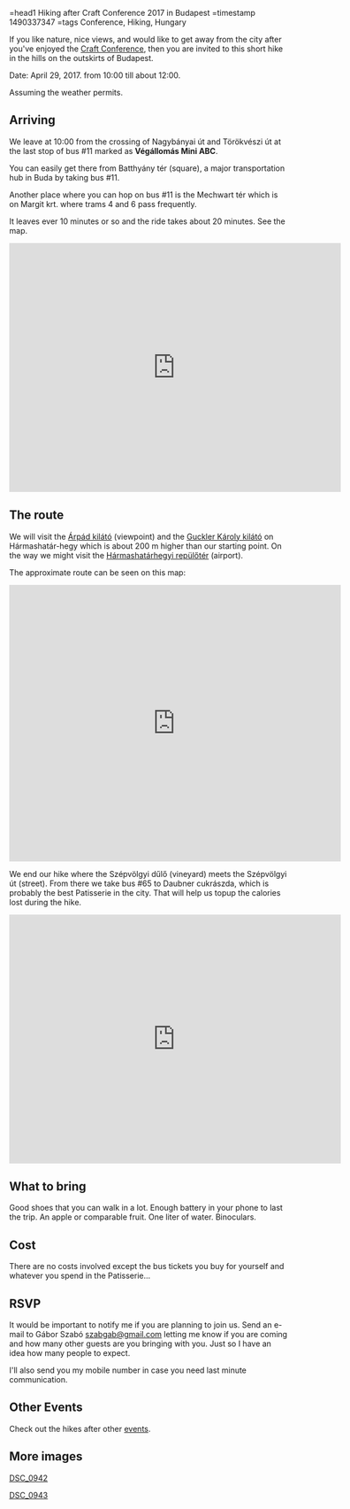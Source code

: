 =head1 Hiking after Craft Conference 2017 in Budapest
=timestamp 1490337347
=tags Conference, Hiking, Hungary



If you like nature, nice views, and would like to get away from the city after you've enjoyed the
<a href="https://craft-conf.com/">Craft Conference</a>, then you are invited to this short hike in
the hills on the outskirts of Budapest.

Date: April 29, 2017. from 10:00 till about 12:00.

Assuming the weather permits.



<h2>Arriving</h2>

We leave at 10:00 from the crossing of Nagybányai út and Törökvészi út at the last stop of bus #11
marked as <b>Végállomás Mini ABC</b>.

You can easily get there from Batthyány tér (square), a major transportation hub in Buda by taking bus #11.

Another place where you can hop on bus #11 is the Mechwart tér which is on Margit krt. where trams 4 and 6 pass frequently.

It leaves ever 10 minutes or so and the ride takes about 20 minutes.  See the map.

<iframe width="600" height="450" frameborder="0" style="border:0"
src="https://www.google.com/maps/embed/v1/directions?origin=place_id:Ei1CdWRhcGVzdCwgQmF0dGh5w6FueSB0w6lyLCAxMDExIE1hZ3lhcm9yc3rDoWc&destination=place_id:ChIJDyKi-yvZQUcRzmT7ZP0QIeY&key=AIzaSyCAqU4T1YEtlaqK5ahS_FrLkD45ccYphck&mode=transit"
allowfullscreen></iframe>

<h2>The route</h2>

We will visit the <a href="https://hu.wikipedia.org/wiki/%C3%81rp%C3%A1d-kil%C3%A1t%C3%B3">Árpád kilátó</a> (viewpoint) and the <a href="https://hu.wikipedia.org/wiki/Guckler_K%C3%A1roly-kil%C3%A1t%C3%B3">Guckler Károly kilátó</a> on Hármashatár-hegy which is about 200 m higher than our starting point. On the way we might visit the <a href="https://hu.wikipedia.org/wiki/H%C3%A1rmashat%C3%A1rhegyi_rep%C3%BCl%C5%91t%C3%A9r">Hármashatárhegyi repülőtér</a> (airport).

The approximate route can be seen on this map:

<iframe frameBorder="0"
src="https://www.wikiloc.com/wikiloc/spatialArtifacts.do?event=view&id=16883428&measures=on&metricunits=on&title=on&maptype=H" width="600px" height="500px"></iframe>

We end our hike where the Szépvölgyi dűlő (vineyard) meets the Szépvölgyi út (street). From there we take bus #65 to Daubner cukrászda, which is probably the best Patisserie in the city.
That will help us topup the calories lost during the hike.

<iframe width="600" height="450" frameborder="0" style="border:0"
src="https://www.google.com/maps/embed/v1/directions?origin=place_id:ChIJr06XPN_YQUcRxA_u5Yeh4kc&destination=place_id:ChIJQ8psZVHZQUcRzc4jYv-l4GE&key=AIzaSyCAqU4T1YEtlaqK5ahS_FrLkD45ccYphck&mode=transit"
allowfullscreen></iframe>

<h2>What to bring</h2>

Good shoes that you can walk in a lot. Enough battery in your phone to last the trip.
An apple or comparable fruit. One liter of water. Binoculars.

<h2>Cost</h2>

There are no costs involved except the bus tickets you buy for yourself and whatever you spend in the Patisserie...

<h2>RSVP</h2>

It would be important to notify me if you are planning to join us. Send an e-mail to Gábor Szabó szabgab@gmail.com letting me know
if you are coming and how many other guests are you bringing with you. Just so I have an idea how many people to expect.

I'll also send you my mobile number in case you need last minute communication.

<h2>Other Events</h2>

Check out the hikes after other <a href="/events.html">events</a>.

<h2>More images</h2>

<a href="/img/DSC_0942.JPG">DSC_0942</a>

<a href="/img/DSC_0943.JPG">DSC_0943</a>


